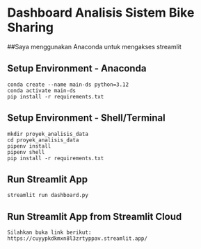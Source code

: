 # Dashboard Analisis Sistem Bike Sharing

##Saya menggunakan Anaconda untuk mengakses streamlit

## Setup Environment - Anaconda
```
conda create --name main-ds python=3.12
conda activate main-ds
pip install -r requirements.txt
```

## Setup Environment - Shell/Terminal
```
mkdir proyek_analisis_data
cd proyek_analisis_data
pipenv install
pipenv shell
pip install -r requirements.txt
```

## Run Streamlit App
```
streamlit run dashboard.py
```

## Run Streamlit App from Streamlit Cloud
```
Silahkan buka link berikut:
https://cuyypkdkmxn8l3zrtyppav.streamlit.app/ 
```

